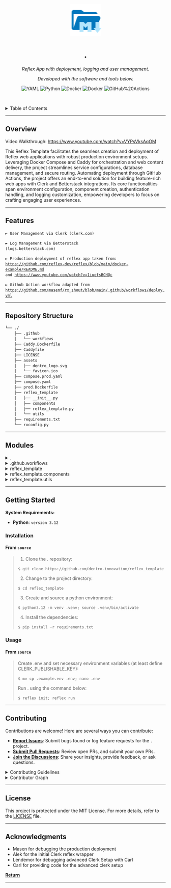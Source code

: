 <p align="center">
  <img src="https://raw.githubusercontent.com/PKief/vscode-material-icon-theme/ec559a9f6bfd399b82bb44393651661b08aaf7ba/icons/folder-markdown-open.svg" width="100" alt="project-logo">
</p>
<p align="center">
    <h1 align="center">.</h1>
</p>
<p align="center">
    <em>Reflex App with deployment, logging and user management.</em>
</p>
<p align="center">
	<!-- local repository, no metadata badges. -->
<p>
<p align="center">
		<em>Developed with the software and tools below.</em>
</p>
<p align="center">
	<img src="https://img.shields.io/badge/YAML-CB171E.svg?style=flat&logo=YAML&logoColor=white" alt="YAML">
	<img src="https://img.shields.io/badge/Python-3776AB.svg?style=flat&logo=Python&logoColor=white" alt="Python">
	<img src="https://img.shields.io/badge/Docker-2496ED.svg?style=flat&logo=Docker&logoColor=white" alt="Docker">
	<img src="https://img.shields.io/badge/Docker-2496ED.svg?style=flat&logo=Docker&logoColor=white" alt="Docker">
	<img src="https://img.shields.io/badge/GitHub%20Actions-2088FF.svg?style=flat&logo=GitHub-Actions&logoColor=white" alt="GitHub%20Actions">
</p>

<br><!-- TABLE OF CONTENTS -->
<details>
  <summary>Table of Contents</summary><br>

- [ Overview](#-overview)
- [ Features](#-features)
- [ Repository Structure](#-repository-structure)
- [ Modules](#-modules)
- [ Getting Started](#-getting-started)
  - [ Installation](#-installation)
  - [ Usage](#-usage)
  - [ Tests](#-tests)
- [ Project Roadmap](#-project-roadmap)
- [ Contributing](#-contributing)
- [ License](#-license)
- [ Acknowledgments](#-acknowledgments)
</details>
<hr>

##  Overview

Video Walkthrough: https://www.youtube.com/watch?v=VYPsVksAqOM

This Reflex Template facilitates the seamless creation and deployment of Reflex web applications with robust production environment setups. Leveraging Docker Compose and Caddy for orchestration and web content delivery, the project streamlines service configurations, database management, and secure routing. Automating deployment through GitHub Actions, the project offers an end-to-end solution for building feature-rich web apps with Clerk and Betterstack integrations. Its core functionalities span environment configuration, component creation, authentication handling, and logging customization, empowering developers to focus on crafting engaging user experiences.

---

##  Features

<code>► User Management via Clerk (clerk.com)</code>

<code>► Log Management via Betterstack (logs.betterstack.com)</code>

<code>► Production deployment of reflex app taken from: https://github.com/reflex-dev/reflex/blob/main/docker-example/README.md and https://www.youtube.com/watch?v=1iuefsBCHQc</code>

<code>► Github Action workflow adapted from https://github.com/masenf/rx_shout/blob/main/.github/workflows/deploy.yml</code>

---

##  Repository Structure

```sh
└── ./
    ├── .github
    │   └── workflows
    ├── Caddy.Dockerfile
    ├── Caddyfile
    ├── LICENSE
    ├── assets
    │   ├── dentro_logo.svg
    │   └── favicon.ico
    ├── compose.prod.yaml
    ├── compose.yaml
    ├── prod.Dockerfile
    ├── reflex_template
    │   ├── __init__.py
    │   ├── components
    │   ├── reflex_template.py
    │   └── utils
    ├── requirements.txt
    └── rxconfig.py
```

---

##  Modules

<details closed><summary>.</summary>

| File                                   | Summary                                                                                                                                                                                                                                                                                                        |
| ---                                    | ---                                                                                                                                                                                                                                                                                                            |
| [compose.prod.yaml](compose.prod.yaml) | Enables running the app in production mode with Postgres and Redis. Defines services for database and caching, configures environment variables, and sets up dependencies. Utilizes Docker Compose to orchestrate the app components.                                                                          |
| [prod.Dockerfile](prod.Dockerfile)     | Generates a production-ready Docker image for a Reflex web app. Initializes, installs dependencies, deploys templates, and exports static frontend files. Copies artifacts into a lightweight container, handles signal handling, ensures database migrations, and runs the backend on production environment. |
| [Caddy.Dockerfile](Caddy.Dockerfile)   | Copies web static files and configures Caddy server in the parent repository for serving web content.                                                                                                                                                                                                          |
| [requirements.txt](requirements.txt)   | Enables Python dependencies management for the project, ensuring seamless integration of critical packages such as logtail, python-dotenv, reflex, and ruff.                                                                                                                                                   |
| [rxconfig.py](rxconfig.py)             | Defines configuration for the reflex_template app using Reflex library and loads environment variables.                                                                                                                                                                                                        |
| [Caddyfile](Caddyfile)                 | Enables dynamic routing and reverse proxying for backend services in the site root based on specified rules to handle incoming requests efficiently.                                                                                                                                                           |
| [compose.yaml](compose.yaml)           | Deploys a production instance of the Reflex app with Caddy webserver for TLS termination and reverse proxying. Defines service configurations, environment variables, and volumes essential for secure and reliable deployment within the repositorys architecture.                                            |

</details>

<details closed><summary>.github.workflows</summary>

| File                                         | Summary                                                                                                                                                                         |
| ---                                          | ---                                                                                                                                                                             |
| [deploy.yaml](.github/workflows/deploy.yaml) | Automates deployment workflows with GitHub Actions for the repository. Manages continuous integration and deployment processes, ensuring seamless delivery of software updates. |

</details>

<details closed><summary>reflex_template</summary>

| File                                                     | Summary                                                                                                                                                                                                                                          |
| ---                                                      | ---                                                                                                                                                                                                                                              |
| [reflex_template.py](reflex_template/reflex_template.py) | Outlines steps to create a basic app, defines app state, and renders app content with user-specific greetings and info. Offers features like Clerk Integration, Betterstack Integration, Docker compose files, and Github Action for deployment. |

</details>

<details closed><summary>reflex_template.components</summary>

| File                                              | Summary                                                                                                                                             |
| ---                                               | ---                                                                                                                                                 |
| [navbar.py](reflex_template/components/navbar.py) | Employs reflex and clerk_wrapper to construct a sticky navbar with a logo, user button, and styling attributes for a cohesive front-end experience. |

</details>

<details closed><summary>reflex_template.utils</summary>

| File                                                         | Summary                                                                                                                                                                        |
| ---                                                          | ---                                                                                                                                                                            |
| [clerk_wrapper.py](reflex_template/utils/clerk_wrapper.py)   | Defines reusable Clerk components and user state interface. Integrates Clerk authentication with React. Sets up app-wide ClerkProvider and user authentication event handling. |
| [logging_config.py](reflex_template/utils/logging_config.py) | Defines custom log formatting for different log levels in the project, enhancing log clarity and readability by applying distinct colors and styles based on log severity.     |

</details>

---

##  Getting Started

**System Requirements:**

* **Python**: `version 3.12`

###  Installation

<h4>From <code>source</code></h4>

> 1. Clone the . repository:
>
> ```console
> $ git clone https://github.com/dentro-innovation/reflex_template
> ```
>
> 2. Change to the project directory:
> ```console
> $ cd reflex_template
> ```
>
> 3. Create and source a python environment:
> ```console
> $ python3.12 -m venv .venv; source .venv/bin/activate
> ```
>
> 4. Install the dependencies:
> ```console
> $ pip install -r requirements.txt
> ```


###  Usage

<h4>From <code>source</code></h4>

> Create .env and set necessary environment variables (at least define CLERK_PUBLISHABLE_KEY):
> ```console
> $ mv cp .example.env .env; nano .env
> ```
>
> Run . using the command below:
> ```console
> $ reflex init; reflex run
> ```

---

##  Contributing

Contributions are welcome! Here are several ways you can contribute:

- **[Report Issues](https://local//issues)**: Submit bugs found or log feature requests for the `.` project.
- **[Submit Pull Requests](https://local//blob/main/CONTRIBUTING.md)**: Review open PRs, and submit your own PRs.
- **[Join the Discussions](https://local//discussions)**: Share your insights, provide feedback, or ask questions.

<details closed>
<summary>Contributing Guidelines</summary>

1. **Fork the Repository**: Start by forking the project repository to your local account.
2. **Clone Locally**: Clone the forked repository to your local machine using a git client.
   ```sh
   git clone ../.
   ```
3. **Create a New Branch**: Always work on a new branch, giving it a descriptive name.
   ```sh
   git checkout -b new-feature-x
   ```
4. **Make Your Changes**: Develop and test your changes locally.
5. **Commit Your Changes**: Commit with a clear message describing your updates.
   ```sh
   git commit -m 'Implemented new feature x.'
   ```
6. **Push to local**: Push the changes to your forked repository.
   ```sh
   git push origin new-feature-x
   ```
7. **Submit a Pull Request**: Create a PR against the original project repository. Clearly describe the changes and their motivations.
8. **Review**: Once your PR is reviewed and approved, it will be merged into the main branch. Congratulations on your contribution!
</details>

<details closed>
<summary>Contributor Graph</summary>
<br>
<p align="center">
   <a href="https://local{//}graphs/contributors">
      <img src="https://contrib.rocks/image?repo=">
   </a>
</p>
</details>

---

##  License

This project is protected under the MIT License. For more details, refer to the [LICENSE](reflex_template/LICENCE) file.

---

##  Acknowledgments

- Masen for debugging the production deployment
- Alek for the initial Clerk reflex wrapper
- Lendemor for debugging advanced Clerk Setup with Carl
- Carl for providing code for the advanced clerk setup

[**Return**](#-overview)

---
